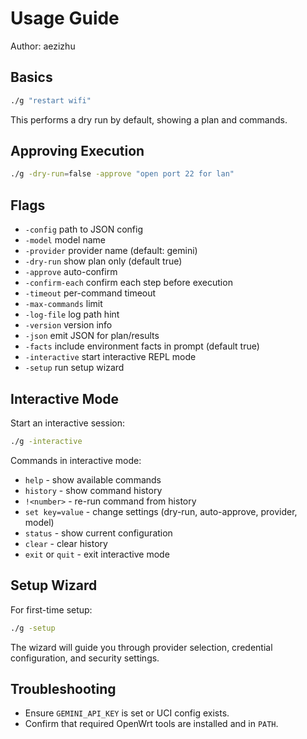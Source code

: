 Usage Guide
===========

Author: aezizhu

Basics
------

```bash
./g "restart wifi"
```

This performs a dry run by default, showing a plan and commands.

Approving Execution
-------------------

```bash
./g -dry-run=false -approve "open port 22 for lan"
```

Flags
-----

- `-config` path to JSON config
- `-model` model name
- `-provider` provider name (default: gemini)
- `-dry-run` show plan only (default true)
- `-approve` auto-confirm
- `-confirm-each` confirm each step before execution
- `-timeout` per-command timeout
- `-max-commands` limit
- `-log-file` log path hint
- `-version` version info
- `-json` emit JSON for plan/results
- `-facts` include environment facts in prompt (default true)
- `-interactive` start interactive REPL mode
- `-setup` run setup wizard

Interactive Mode
----------------

Start an interactive session:

```bash
./g -interactive
```

Commands in interactive mode:
- `help` - show available commands
- `history` - show command history
- `!<number>` - re-run command from history
- `set key=value` - change settings (dry-run, auto-approve, provider, model)
- `status` - show current configuration
- `clear` - clear history
- `exit` or `quit` - exit interactive mode

Setup Wizard
------------

For first-time setup:

```bash
./g -setup
```

The wizard will guide you through provider selection, credential configuration, and security settings.

Troubleshooting
---------------

- Ensure `GEMINI_API_KEY` is set or UCI config exists.
- Confirm that required OpenWrt tools are installed and in `PATH`.


